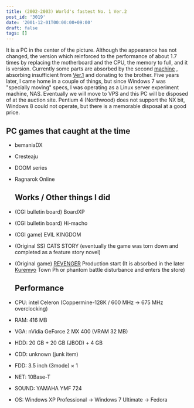 ```yaml
---
title: (2002-2003) World's fastest No. 1 Ver.2
post_id: '3019'
date: '2001-12-01T00:00:00+09:00'
draft: false
tags: []
---
```


It is a PC in the center of the picture. Although the appearance has not changed, the version which reinforced to the performance of about 1.7 times by replacing the motherboard and the CPU, the memory to full, and it is version. Currently some parts are absorbed by the second [machine](/Homebuilt-3) , absorbing insufficient from [Ver.1](/Homebuilt-1) and donating to the brother. Five years later, I came home in a couple of things, but since Windows 7 was "specially moving" specs, I was operating as a Linux server experiment machine, NAS. Eventually we will move to VPS and this PC will be disposed of at the auction site. Pentium 4 (Northwood) does not support the NX bit, Windows 8 could not operate, but there is a memorable disposal at a good price.

## PC games that caught at the time

*   bemaniaDX
*   Cresteaju
*   DOOM series
*   Ragnarok Online
    
    ## Works / Other things I did
    
*   (CGI bulletin board) BoardXP
    
*   (CGI bulletin board) Hi-macho
*   (CGI game) EVIL KINGDOM
*   (Original SS) CATS STORY (eventually the game was torn down and completed as a feature story novel)
*   (Original game) [REVENGER](/revenger) Production start (It is absorbed in the later [Kuremyo](/revenger) Town Ph or phantom battle disturbance and enters the store)
    
    ## Performance
    
*   CPU: intel Celeron (Coppermine-128K / 600 MHz → 675 MHz overclocking)
    
*   RAM: 416 MB
*   VGA: nVidia GeForce 2 MX 400 (VRAM 32 MB)
*   HDD: 20 GB + 20 GB (JBOD) + 4 GB
*   CDD: unknown (junk item)
*   FDD: 3.5 inch (3mode) × 1
*   NET: 10Base-T
*   SOUND: YAMAHA YMF 724
*   OS: Windows XP Professional → Windows 7 Ultimate → Fedora